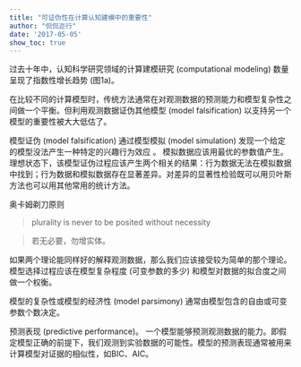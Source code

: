 ```yaml
---
title: "可证伪性在计算认知建模中的重要性"
author: "侃侃迩行"
date: '2017-05-05'
show_toc: true
---
```


过去十年中，认知科学研究领域的计算建模研究 (computational modeling) 数量呈现了指数性增长趋势 (图1a)。

在比较不同的计算模型时，传统方法通常在对观测数据的预测能力和模型复杂性之间做一个平衡。但利用观测数据证伪其他模型 (model falsification) 以支持另一个模型的重要性被大大低估了。

模型证伪 (model falsification) 通过模型模拟 (model simulation) 发现一个给定的模型没法产生一种特定的兴趣行为效应
。 模拟数据应该用最优的参数值产生。理想状态下，该模型证伪过程应该产生两个相关的结果：行为数据无法在模拟数据中找到；行为数据和模拟数据存在显著差异。对差异的显著性检验既可以用贝叶斯方法也可以用其他常用的统计方法。

奥卡姆剃刀原则

> plurality is never to be posited without necessity

> 若无必要，勿增实体。

如果两个理论能同样好的解释观测数据，那么我们应该接受较为简单的那个理论。
模型选择过程应该在模型复杂程度 (可变参数的多少) 和模型对数据的拟合度之间做一个权衡。

模型的复杂性或模型的经济性 (model parsimony) 通常由模型包含的自由或可变参数个数决定。

预测表现 (predictive performance)。 一个模型能够预测观测数据的能力。即假定模型正确的前提下，我们观测到实验数据的可能性。模型的预测表现通常被用来计算模型对证据的相似性，如BIC、AIC。
